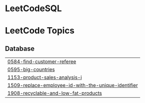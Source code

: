 # LeetCodeSQL
<!---LeetCode Topics Start-->
# LeetCode Topics
## Database
|  |
| ------- |
| [0584-find-customer-referee](https://github.com/Dash-Bichitra/LeetCodeSQL/tree/master/0584-find-customer-referee) |
| [0595-big-countries](https://github.com/Dash-Bichitra/LeetCodeSQL/tree/master/0595-big-countries) |
| [1153-product-sales-analysis-i](https://github.com/Dash-Bichitra/LeetCodeSQL/tree/master/1153-product-sales-analysis-i) |
| [1509-replace-employee-id-with-the-unique-identifier](https://github.com/Dash-Bichitra/LeetCodeSQL/tree/master/1509-replace-employee-id-with-the-unique-identifier) |
| [1908-recyclable-and-low-fat-products](https://github.com/Dash-Bichitra/LeetCodeSQL/tree/master/1908-recyclable-and-low-fat-products) |
<!---LeetCode Topics End-->
